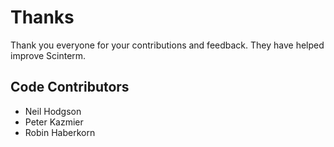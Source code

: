 # Thanks

Thank you everyone for your contributions and feedback. They have helped improve
Scinterm.

## Code Contributors

* Neil Hodgson
* Peter Kazmier
* Robin Haberkorn
